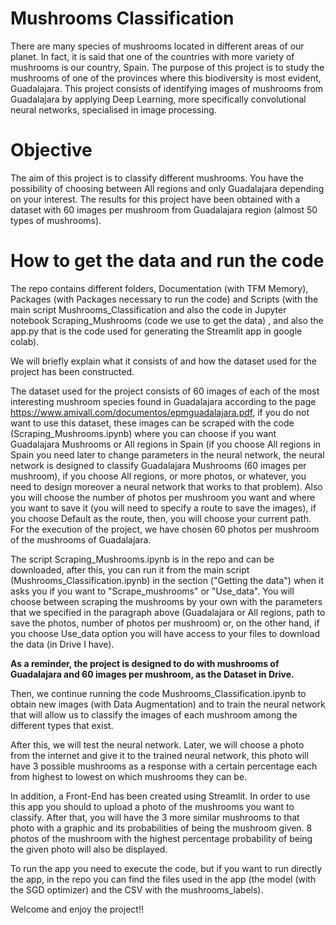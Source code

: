 # Mushrooms Classification

There are many species of mushrooms located in different areas of our planet. In fact, it is said that one of the countries with more variety of mushrooms is our country, Spain. The purpose of this project is to study the mushrooms of one of the provinces where this biodiversity is most evident, Guadalajara. This project consists of identifying images of mushrooms from Guadalajara by applying Deep Learning, more specifically convolutional neural networks, specialised in image processing.

# Objective

The aim of this project is to classify different mushrooms. You have the possibility of choosing between All regions and only Guadalajara depending on your interest. The results for this project have been obtained with a dataset with 60 images per mushroom from Guadalajara region (almost 50 types of mushrooms).

# How to get the data and run the code

The repo contains different folders, Documentation (with TFM Memory), Packages (with Packages necessary to run the code) and Scripts (with the main script Mushrooms_Classification and also the code in Jupyter notebook Scraping_Mushrooms (code we use to get the data) , and also the app.py that is the code used for generating the Streamlit app in google colab).

We will briefly explain what it consists of and how the dataset used for the project has been constructed.

The dataset used for the project consists of 60 images of each of the most interesting mushroom species found in Guadalajara according to the page https://www.amivall.com/documentos/epmguadalajara.pdf, if you do not want to use this dataset, these images can be scraped with the code (Scraping_Mushrooms.ipynb) where you can choose if you want Guadalajara Mushrooms or All regions in Spain (if you choose All regions in Spain you need later to change parameters in the neural network, the neural network is designed to classify Guadalajara Mushrooms (60 images per mushroom), if you choose All regions, or more photos, or whatever, you need to design moreover a neural network that works to that problem). Also you will choose the number of photos per mushroom you want and where you want to save it (you will need to specify a route to save the images), if you choose Default as the route, then, you will choose your current path. For the execution of the project, we have chosen 60 photos per mushroom of the mushrooms of Guadalajara. 

The script Scraping_Mushrooms.ipynb is in the repo and can be downloaded, after this, you can run it from the main script (Mushrooms_Classification.ipynb) in the section ("Getting the data") when it asks you if you want to "Scrape_mushrooms" or "Use_data". You will choose between scraping the mushrooms by your own with the parameters that we specified in the paragraph above (Guadalajara or All regions, path to save the photos, number of photos per mushroom) or, on the other hand, if you choose Use_data option you will have access to your files to download the data (in Drive I have).

**As a reminder, the project is designed to do with mushrooms of Guadalajara and 60 images per mushroom, as the Dataset in Drive.**

Then, we continue running the code Mushrooms_Classification.ipynb to obtain new images (with Data Augmentation) and to train the neural network that will allow us to classify the images of each mushroom among the different types that exist.

After this, we will test the neural network. Later, we will choose a photo from the internet and give it to the trained neural network, this photo will have 3 possible mushrooms as a response with a certain percentage each from highest to lowest on which mushrooms they can be.

In addition, a Front-End has been created using Streamlit. In order to use this app you should to upload a photo of the mushrooms you want to classify. After that, you will have the 3 more similar mushrooms to that photo with a graphic and its probabilities of being the mushroom given. 8 photos of the mushroom with the highest percentage probability of being the given photo will also be displayed.

To run the app you need to execute the code, but if you want to run directly the app, in the repo you can find the files used in the app (the model (with the SGD optimizer) and the CSV with the mushrooms_labels).

Welcome and enjoy the project!!
